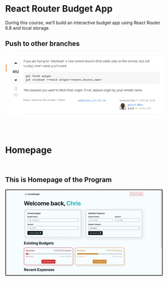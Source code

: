 # React Router Budget App

During this course, we’ll build an interactive budget app using React Router 6.8 and local storage.

## Push to other branches
![Push other branches](assets/push-other-branch.png)

<br/>
<br/>

# Homepage
<br/>

## This is Homepage of the Program
![Homepage preview of demo page](assets/budget-app-preview.jpeg)


